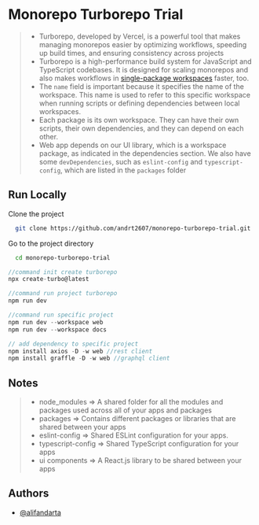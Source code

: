 # Monorepo Turborepo Trial
>- Turborepo, developed by Vercel, is a powerful tool that makes managing monorepos easier by optimizing workflows, speeding up build times, and ensuring consistency across projects
>- Turborepo is a high-performance build system for JavaScript and TypeScript codebases. It is designed for scaling monorepos and also makes workflows in [single-package workspaces](https://turborepo.com/docs/guides/single-package-workspaces) faster, too.
>- The `name` field is important because it specifies the name of the workspace. This name is used to refer to this specific workspace when running scripts or defining dependencies between local workspaces.
>- Each package is its own workspace. They can have their own scripts, their own dependencies, and they can depend on each other.
>- Web app depends on our UI library, which is a workspace package, as indicated in the dependencies section.
We also have some `devDependencies`, such as `eslint-config` and `typescript-config`, which are listed in the `packages` folder

## Run Locally

Clone the project

```bash
  git clone https://github.com/andrt2607/monorepo-turborepo-trial.git
```

Go to the project directory

```bash
  cd monorepo-turborepo-trial
```

```js
//command init create turborepo
npx create-turbo@latest
```

```js
//command run project turborepo
npm run dev

//command run specific project
npm run dev --workspace web
npm run dev --workspace docs

// add dependency to specific project
npm install axios -D -w web //rest client
npm install graffle -D -w web //graphql client
```

## Notes
>    - node_modules => A shared folder for all the modules and packages used across all of your apps and packages
>    - packages => Contains different packages or libraries that are shared between your apps
>    - eslint-config => Shared ESLint configuration for your apps.
>    - typescript-config => Shared TypeScript configuration for your apps
>    - ui components => A React.js library to be shared between your apps


## Authors

- [@alifandarta](https://www.github.com/andrt2607)